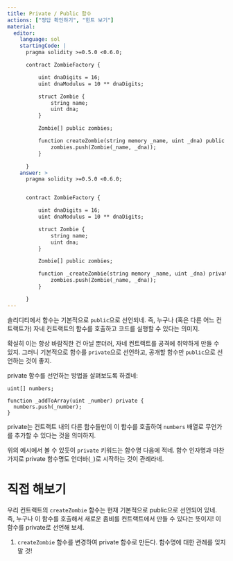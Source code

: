 ```yaml
---
title: Private / Public 함수
actions: ["정답 확인하기", "힌트 보기"]
material:
  editor:
    language: sol
    startingCode: |
      pragma solidity >=0.5.0 <0.6.0;

      contract ZombieFactory {

          uint dnaDigits = 16;
          uint dnaModulus = 10 ** dnaDigits;

          struct Zombie {
              string name;
              uint dna;
          }

          Zombie[] public zombies;

          function createZombie(string memory _name, uint _dna) public {
              zombies.push(Zombie(_name, _dna));
          }

      }
    answer: >
      pragma solidity >=0.5.0 <0.6.0;


      contract ZombieFactory {

          uint dnaDigits = 16;
          uint dnaModulus = 10 ** dnaDigits;

          struct Zombie {
              string name;
              uint dna;
          }

          Zombie[] public zombies;

          function _createZombie(string memory _name, uint _dna) private {
              zombies.push(Zombie(_name, _dna));
          }

      }
---
```


솔리디티에서 함수는 기본적으로 `public`으로 선언되네. 즉, 누구나 (혹은 다른 어느 컨트랙트가) 자네 컨트랙트의 함수를 호출하고 코드를 실행할 수 있다는 의미지.

확실히 이는 항상 바람직한 건 아닐 뿐더러, 자네 컨트랙트를 공격에 취약하게 만들 수 있지. 그러니 기본적으로 함수를 `private`으로 선언하고, 공개할 함수만 `public`으로 선언하는 것이 좋지.

private 함수를 선언하는 방법을 살펴보도록 하겠네:

```
uint[] numbers;

function _addToArray(uint _number) private {
  numbers.push(_number);
}
```

private는 컨트랙트 내의 다른 함수들만이 이 함수를 호출하여 `numbers` 배열로 무언가를 추가할 수 있다는 것을 의미하지.

위의 예시에서 볼 수 있듯이 `private` 키워드는 함수명 다음에 적네. 함수 인자명과 마찬가지로 private 함수명도 언더바(`_`)로 시작하는 것이 관례라네.

# 직접 해보기

우리 컨트랙트의 `createZombie` 함수는 현재 기본적으로 public으로 선언되어 있네. 즉, 누구나 이 함수를 호출해서 새로운 좀비를 컨트랙트에서 만들 수 있다는 뜻이지! 이 함수를 private로 선언해 보세.

1. `createZombie` 함수를 변경하여 private 함수로 만든다. 함수명에 대한 관례를 잊지 말 것!
